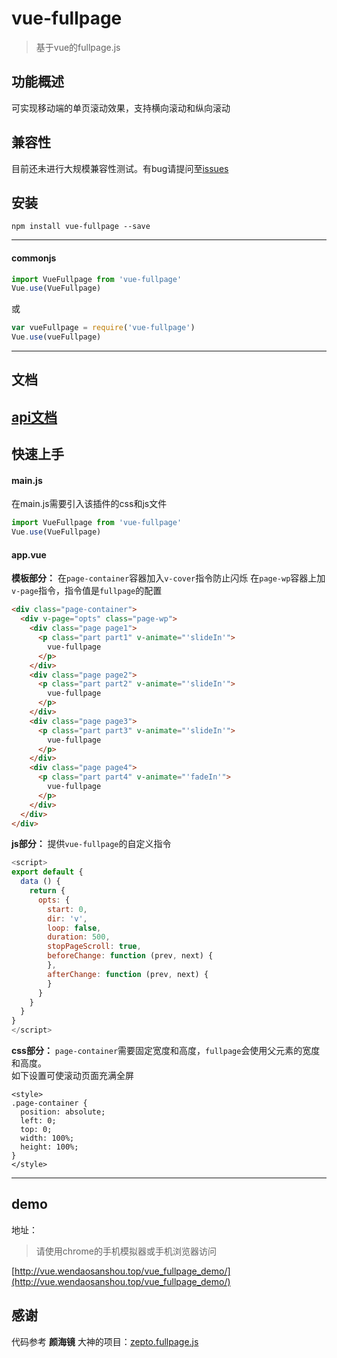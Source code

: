 # vue-fullpage

> 基于vue的fullpage.js

## 功能概述
可实现移动端的单页滚动效果，支持横向滚动和纵向滚动

## 兼容性
目前还未进行大规模兼容性测试。有bug请提问至[issues](https://github.com/wendaosanshou/vue-fullpage/issues)

## 安装

```
npm install vue-fullpage --save
```
---
#### commonjs

```js
import VueFullpage from 'vue-fullpage'
Vue.use(VueFullpage)
```
或
```js
var vueFullpage = require('vue-fullpage')
Vue.use(vueFullpage)
```
---

## 文档
[api文档](https://github.com/wendaosanshou/vue-fullpage/blob/master/doc/api.md)
---

## 快速上手

#### main.js
在main.js需要引入该插件的css和js文件
```js
import VueFullpage from 'vue-fullpage'
Vue.use(VueFullpage)
```

#### app.vue

**模板部分：**
在``page-container``容器加入``v-cover``指令防止闪烁
在``page-wp``容器上加``v-page``指令，指令值是``fullpage``的配置
```html
<div class="page-container">
  <div v-page="opts" class="page-wp">
    <div class="page page1">
      <p class="part part1" v-animate="'slideIn'">
        vue-fullpage
      </p>
    </div>
    <div class="page page2">
      <p class="part part2" v-animate="'slideIn'">
        vue-fullpage
      </p>
    </div>
    <div class="page page3">
      <p class="part part3" v-animate="'slideIn'">
        vue-fullpage
      </p>
    </div>
    <div class="page page4">
      <p class="part part4" v-animate="'fadeIn'">
        vue-fullpage
      </p>
    </div>
  </div>
</div>
```
**js部分：**
提供``vue-fullpage``的自定义指令  
```js
<script>
export default {
  data () {
    return {
      opts: {
        start: 0,
        dir: 'v',
        loop: false,
        duration: 500,
        stopPageScroll: true,
        beforeChange: function (prev, next) {
        },
        afterChange: function (prev, next) {
        }
      }
    }
  }
}
</script>
```
**css部分：**
``page-container``需要固定宽度和高度，``fullpage``会使用父元素的宽度和高度。  
如下设置可使滚动页面充满全屏
```
<style>
.page-container {
  position: absolute;
  left: 0;
  top: 0;
  width: 100%;
  height: 100%;
}
</style>
```
---
## demo

地址：
> 请使用chrome的手机模拟器或手机浏览器访问

[http://vue.wendaosanshou.top/vue_fullpage_demo/](http://vue.wendaosanshou.top/vue_fullpage_demo/)

## 感谢
代码参考 **颜海镜** 大神的项目：[zepto.fullpage.js](https://github.com/yanhaijing/zepto.fullpage)
